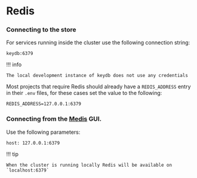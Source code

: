 # Redis

### Connecting to the store

For services running inside the cluster use the following connection string:

```shell
keydb:6379
```

!!! info

    The local development instance of keydb does not use any credentials

Most projects that require Redis should already have a `REDIS_ADDRESS` entry in their `.env` files, for these cases
set the value to the following:

```shell
REDIS_ADDRESS=127.0.0.1:6379
```

### Connecting from the [Medis](https://getmedis.com/) GUI.

Use the following parameters:

```shell
host: 127.0.0.1:6379
```

!!! tip

    When the cluster is running locally Redis will be available on `localhost:6379`
